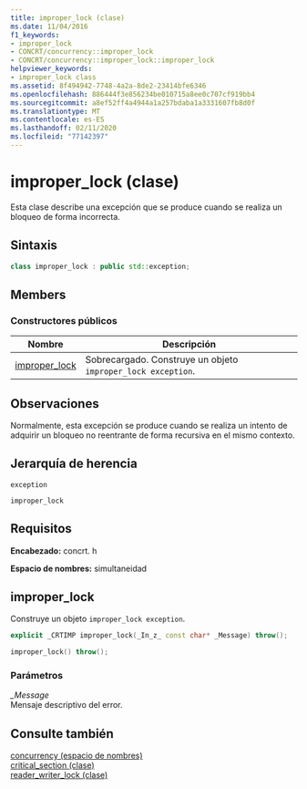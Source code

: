 ```yaml
---
title: improper_lock (clase)
ms.date: 11/04/2016
f1_keywords:
- improper_lock
- CONCRT/concurrency::improper_lock
- CONCRT/concurrency::improper_lock::improper_lock
helpviewer_keywords:
- improper_lock class
ms.assetid: 8f494942-7748-4a2a-8de2-23414bfe6346
ms.openlocfilehash: 886444f3e856234be010715a8ee0c707cf919bb4
ms.sourcegitcommit: a8ef52ff4a4944a1a257bdaba1a3331607fb8d0f
ms.translationtype: MT
ms.contentlocale: es-ES
ms.lasthandoff: 02/11/2020
ms.locfileid: "77142397"
---
```

# <a name="improper_lock-class"></a>improper_lock (clase)

Esta clase describe una excepción que se produce cuando se realiza un bloqueo de forma incorrecta.

## <a name="syntax"></a>Sintaxis

```cpp
class improper_lock : public std::exception;
```

## <a name="members"></a>Members

### <a name="public-constructors"></a>Constructores públicos

|Nombre|Descripción|
|----------|-----------------|
|[improper_lock](#ctor)|Sobrecargado. Construye un objeto `improper_lock exception`.|

## <a name="remarks"></a>Observaciones

Normalmente, esta excepción se produce cuando se realiza un intento de adquirir un bloqueo no reentrante de forma recursiva en el mismo contexto.

## <a name="inheritance-hierarchy"></a>Jerarquía de herencia

`exception`

`improper_lock`

## <a name="requirements"></a>Requisitos

**Encabezado:** concrt. h

**Espacio de nombres:** simultaneidad

## <a name="ctor"></a>improper_lock

Construye un objeto `improper_lock exception`.

```cpp
explicit _CRTIMP improper_lock(_In_z_ const char* _Message) throw();

improper_lock() throw();
```

### <a name="parameters"></a>Parámetros

*_Message*<br/>
Mensaje descriptivo del error.

## <a name="see-also"></a>Consulte también

[concurrency (espacio de nombres)](concurrency-namespace.md)<br/>
[critical_section (clase)](critical-section-class.md)<br/>
[reader_writer_lock (clase)](reader-writer-lock-class.md)
